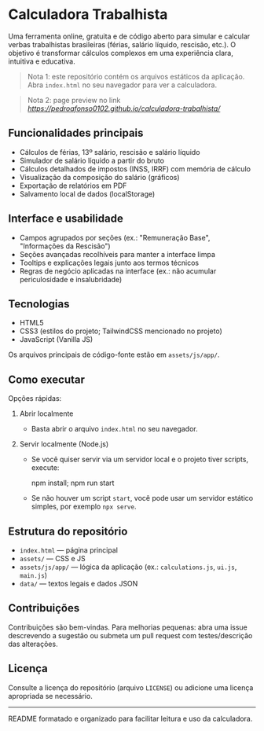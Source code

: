 # Calculadora Trabalhista

Uma ferramenta online, gratuita e de código aberto para simular e calcular verbas trabalhistas brasileiras (férias, salário líquido, rescisão, etc.). O objetivo é transformar cálculos complexos em uma experiência clara, intuitiva e educativa.

> Nota 1: este repositório contém os arquivos estáticos da aplicação. Abra `index.html` no seu navegador para ver a calculadora.

> Nota 2: page preview no link _https://pedroafonso0102.github.io/calculadora-trabalhista/_

## Funcionalidades principais

- Cálculos de férias, 13º salário, rescisão e salário líquido
- Simulador de salário líquido a partir do bruto
- Cálculos detalhados de impostos (INSS, IRRF) com memória de cálculo
- Visualização da composição do salário (gráficos)
- Exportação de relatórios em PDF
- Salvamento local de dados (localStorage)

## Interface e usabilidade

- Campos agrupados por seções (ex.: "Remuneração Base", "Informações da Rescisão")
- Seções avançadas recolhíveis para manter a interface limpa
- Tooltips e explicações legais junto aos termos técnicos
- Regras de negócio aplicadas na interface (ex.: não acumular periculosidade e insalubridade)

## Tecnologias

- HTML5
- CSS3 (estilos do projeto; TailwindCSS mencionado no projeto)
- JavaScript (Vanilla JS)

Os arquivos principais de código-fonte estão em `assets/js/app/`.

## Como executar

Opções rápidas:

1. Abrir localmente

	 - Basta abrir o arquivo `index.html` no seu navegador.

2. Servir localmente (Node.js)

	 - Se você quiser servir via um servidor local e o projeto tiver scripts, execute:

		 npm install; npm run start

	 - Se não houver um script `start`, você pode usar um servidor estático simples, por exemplo `npx serve`.

## Estrutura do repositório

- `index.html` — página principal
- `assets/` — CSS e JS
- `assets/js/app/` — lógica da aplicação (ex.: `calculations.js`, `ui.js`, `main.js`)
- `data/` — textos legais e dados JSON

## Contribuições

Contribuições são bem-vindas. Para melhorias pequenas: abra uma issue descrevendo a sugestão ou submeta um pull request com testes/descrição das alterações.

## Licença

Consulte a licença do repositório (arquivo `LICENSE`) ou adicione uma licença apropriada se necessário.

---


README formatado e organizado para facilitar leitura e uso da calculadora.

